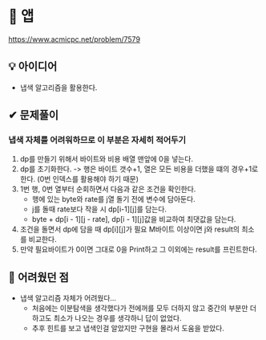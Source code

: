 # 🔎 앱

https://www.acmicpc.net/problem/7579

## 💡 아이디어

- 냅색 알고리즘을 활용한다.

## ✔ 문제풀이

### 냅색 자체를 어려워하므로 이 부분은 자세히 적어두기

1. dp를 만들기 위해서 바이트와 비용 배열 맨앞에 0을 넣는다.
2. dp를 초기화한다. -> 행은 바이트 갯수+1, 열은 모든 비용을 더했을 떄의 경우+1로 한다. (0번 인덱스를 활용해야 하기 때문)
3. 1번 행, 0번 열부터 순회하면서 다음과 같은 조건을 확인한다.
   - 행에 있는 byte와 rate를 j열 돌기 전에 변수에 담아둔다.
   - j를 돌때 rate보다 작을 시 dp[i-1][j]를 담는다.
   - byte + dp[i - 1][j - rate], dp[i - 1][j]값을 비교하여 최댓값을 담는다.
4. 조건을 돌면서 dp에 담을 때 dp[i][j]가 필요 M바이트 이상이면 j와 result의 최소를 비교한다.
5. 만약 필요바이트가 0이면 그대로 0을 Print하고 그 이외에는 result를 프린트한다.

## 🤕 어려웠던 점

- 냅색 알고리즘 자체가 어려웠다...
  - 처음에는 이분탐색을 생각했다가 전에꺼를 모두 더하지 않고 중간의 부분만 더하고도 최소가 나오는 경우를 생각하니 답이 없었다.
  - 추후 힌트를 보고 냅색인걸 알았지만 구현을 몰라서 도움을 받았다.

